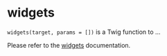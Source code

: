 # widgets

`widgets(target, params = [])` is a Twig function to ...

Please refer to the [widgets](https://docs.bolt.cm/5.0/templating/widgets) documentation.
